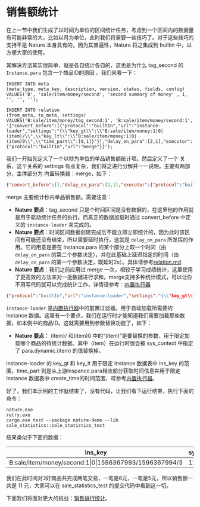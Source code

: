 # 销售额统计

在上一节中我们生成了以时间为单位的区间统计任务，考虑到一个区间内的数据量有可能非常的大，比如以月为单位，此时我们将需要一些技巧了。对于这些技巧的支持不是 Nature 本身具有的，因为其普遍性，Nature 将之集成到 builtin 中，以方便大家的使用。

其解决方法其实很简单，就是各自统计各自的，这也是为什么 tag_second 的 `Instance.para` 包含一个商品ID的原因 。我们来看一下：

```mysql
INSERT INTO meta
(meta_type, meta_key, description, version, states, fields, config)
VALUES('B', 'sale/item/money/second', 'second summary of money' , 1, '', '', '');

INSERT INTO relation
(from_meta, to_meta, settings)
VALUES('B:sale/item/money/tag_second:1', 'B:sale/item/money/second:1', '{"convert_before":[{"protocol":"builtIn","url":"instance-loader","settings":"{\\"key_gt\\":\\"B:sale/item/money:1|0|(item)/\\",\\"key_lt\\":\\"B:sale/item/money:1|0|(item)0\\",\\"time_part\\":[0,1]}"}],"delay_on_para":[2,1],"executor":{"protocol":"builtIn","url":"merge"}}');
```

我们一开始先定义了一个以秒为单位的单品销售额统计项。然后定义了一个`关系，这个关系的 settings 有点复杂，我们将之进行分解并一一说明。主要有两部分，主体部分为 内置转换器：merge，如下：

```json
{"convert_before":[],"delay_on_para":[2,1],"executor":{"protocol":"builtIn","url":"merge"}}
```

merge 主要统计秒内单品销售额。需要注意：

- **Nature 要点**：tag_second 只是个时间区间是没有数据的，在这里他的作用就是用于驱动统计任务的执行。而真正的数据加载时通过 convert_before 中定义的 `instance-loader` 来完成的。
- **Nature 要点**：时间区间数据创建完成后不能立即立即统计的，因为此时该区间有可能还没有结束，所以需要延时执行，这就是 `delay_on_para` 所发挥的作用。它的用意是要在 Instance.para 的某个部分上取一个时间（由`delay_on_para` 的第二个参数决定），并在此基础上延迟指定的时间（由`delay_on_para` 的第一个参数决定，既延时2s）。具体请参考[relation.md](https://github.com/llxxbb/Nature/blob/master/doc/ZH/help/relation.md)
- **Nature 要点**：我们之前应用过 merge 一次，相较于学习成绩统计，这里使用了更高效的方法来对一批数据进行求和。merge支持多种统计模式，可以让你不用写代码就可以完成统计工作，详情请参考：[内置执行器](https://github.com/llxxbb/Nature/blob/master/doc/ZH/help/built-in.md)

```json
{"protocol":"builtIn","url":"instance-loader","settings":"{\\"key_gt\\":\\"B:sale/item/money:1|0|(item)/\\",\\"key_lt\\":\\"B:sale/item/money:1|0|(item)0\\",\\"time_part\\":[0,1]}"}
```

 `instance-loader` 是[内置执行器](https://github.com/llxxbb/Nature/blob/master/doc/ZH/help/build-in.md)中的前置过滤器。用于自动加载所需要的 Instance 数据。这里有一个要点，我们在运行时才能知道我们需要加载那些数据，如本例中的商品ID。这就需要用到参数替换功能了，如下：

- **Nature 要点**： (item)/ 和(item)0 中的“(item)”是要替换的参数，用于限定加载哪个商品的待统计数据。其中（item）在运行时很会被 sys_context 中指定了 para.dynamic.(item) 的值替换掉。

instance-loader 的 key_gt 和 key_lt 用于限定 Instance 数据表中 ins_key 的范围，time_part 则是从上游Inspance.para相应部分获取时间信息并用于限定 Instance 数据表中 create_time的时间范围，可参考[内置执行器](https://github.com/llxxbb/Nature/blob/master/doc/ZH/help/built-in.md)。

好了，我们本示例的工作就结束了，没有代码，让我们看下运行结果，执行下面的命令：

```shell
nature.exe
retry.exe
cargo.exe test --package nature-demo --lib sale_statistics::sale_statistics_test
```

结果类似于下面的数据：

| ins_key                                                | sys_context |
| ------------------------------------------------------ | ----------- |
| B:sale/item/money/second:1\|0\|1596367993/1596367994/3 | 11          |

我们在此时间对3好商品共完成两笔交易，一笔是6元，一笔是5元，所以销售额一共是 11 元，大家可以在 sale_statistics_test 的提交代码中看到这一切。

下面我们将面对更大的挑战：[销售排行统计](sale_4.md)。